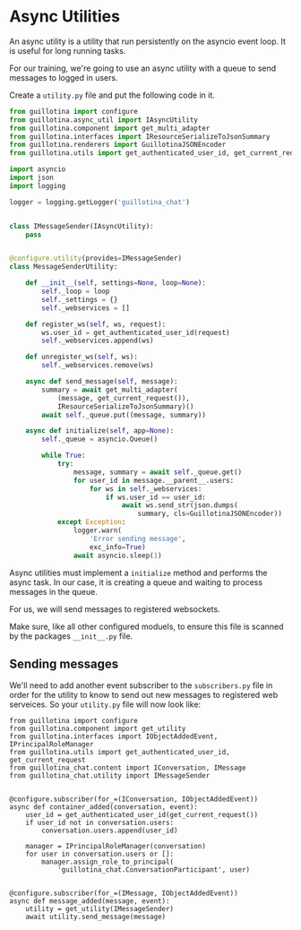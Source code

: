 # Async Utilities

An async utility is a utility that run persistently on the asyncio event loop.
It is useful for long running tasks.

For our training, we're going to use an async utility with a queue to send
messages to logged in users.

Create a `utility.py` file and put the following code in it.

```python
from guillotina import configure
from guillotina.async_util import IAsyncUtility
from guillotina.component import get_multi_adapter
from guillotina.interfaces import IResourceSerializeToJsonSummary
from guillotina.renderers import GuillotinaJSONEncoder
from guillotina.utils import get_authenticated_user_id, get_current_request

import asyncio
import json
import logging

logger = logging.getLogger('guillotina_chat')


class IMessageSender(IAsyncUtility):
    pass


@configure.utility(provides=IMessageSender)
class MessageSenderUtility:

    def __init__(self, settings=None, loop=None):
        self._loop = loop
        self._settings = {}
        self._webservices = []

    def register_ws(self, ws, request):
        ws.user_id = get_authenticated_user_id(request)
        self._webservices.append(ws)

    def unregister_ws(self, ws):
        self._webservices.remove(ws)

    async def send_message(self, message):
        summary = await get_multi_adapter(
            (message, get_current_request()),
            IResourceSerializeToJsonSummary)()
        await self._queue.put((message, summary))

    async def initialize(self, app=None):
        self._queue = asyncio.Queue()

        while True:
            try:
                message, summary = await self._queue.get()
                for user_id in message.__parent__.users:
                    for ws in self._webservices:
                        if ws.user_id == user_id:
                            await ws.send_str(json.dumps(
                                summary, cls=GuillotinaJSONEncoder))
            except Exception:
                logger.warn(
                    'Error sending message',
                    exc_info=True)
                await asyncio.sleep(1)
```


Async utilities must implement a `initialize` method and performs the async
task. In our case, it is creating a queue and waiting to process messages
in the queue.

For us, we will send messages to registered websockets.

Make sure, like all other configured moduels, to ensure this file is scanned
by the packages `__init__.py` file.

## Sending messages

We'll need to add another event subscriber to the `subscribers.py` file
in order for the utility to know to send out new messages to registered
web serveices. So your `utility.py` file will now look like:

```
from guillotina import configure
from guillotina.component import get_utility
from guillotina.interfaces import IObjectAddedEvent, IPrincipalRoleManager
from guillotina.utils import get_authenticated_user_id, get_current_request
from guillotina_chat.content import IConversation, IMessage
from guillotina_chat.utility import IMessageSender


@configure.subscriber(for_=(IConversation, IObjectAddedEvent))
async def container_added(conversation, event):
    user_id = get_authenticated_user_id(get_current_request())
    if user_id not in conversation.users:
        conversation.users.append(user_id)

    manager = IPrincipalRoleManager(conversation)
    for user in conversation.users or []:
        manager.assign_role_to_principal(
            'guillotina_chat.ConversationParticipant', user)


@configure.subscriber(for_=(IMessage, IObjectAddedEvent))
async def message_added(message, event):
    utility = get_utility(IMessageSender)
    await utility.send_message(message)
```
